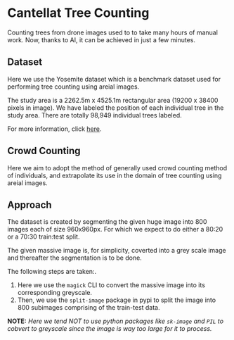 # Cantellat Tree Counting

Counting trees from drone images used to to take many hours of manual work. Now, thanks to AI, it can be achieved in just a few minutes.

## Dataset

Here we use the Yosemite dataset which is a benchmark dataset used for performing tree counting using areial images.

The study area is a 2262.5m x 4525.1m rectangular area (19200 x 38400 pixels in image). We have labeled the position of each individual tree in the study area. There are totally 98,949 individual trees labeled.

For more information, click [here](https://github.com/nightonion/yosemite-tree-dataset).

## Crowd Counting

Here we aim to adopt the method of generally used crowd counting method of individuals, and extrapolate its use in the domain of tree counting using areial images.

## Approach

The dataset is created by segmenting the given huge image into 800 images each of size 960x960px. For which we expect to do either a 80:20 or a 70:30 train:test split.

The given massive image is, for simplicity, coverted into a grey scale image and thereafter the segmentation is to be done.

The following steps are taken:.
  1) Here we use the `magick` CLI to convert the massive image into its corresponding greyscale.
  2) Then, we use the `split-image` package in pypi to split the image into 800 subimages comprising of the train-test data.
  
 **NOTE:** *Here we tend NOT to use python packages like `sk-image` and `PIL` to cobvert to greyscale since the image is way too large for it to process.*

